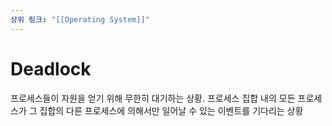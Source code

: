 ```yaml
---
상위 링크: "[[Operating System]]"
---
```

# Deadlock
프로세스들이 자원을 얻기 위해 무한히 대기하는 상황. 프로세스 집합 내의 모든 프로세스가 그 집합의 다른 프로세스에 의해서만 일어날 수 있는 이벤트를 기다리는 상황
